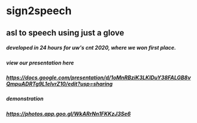 # sign2speech

## asl to speech using just a glove

##### developed in 24 hours for uw's cnt 2020, where we won first place.

##### view our presentation here
##### https://docs.google.com/presentation/d/1oMnRBziK3LKlDuY38FALGB8vQmpuADRTg9L1elvrZ10/edit?usp=sharing

##### demonstration
##### https://photos.app.goo.gl/WkARrNn1FKKzJ3Se6
